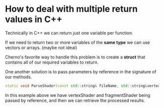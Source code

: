 # How to deal with multiple return values in C++

Technically in C++ we can return just one variable per function.

If we need to return two or more variables of the **same type** we can use vectors or arrays. (maybe not ideal)

Cherno's favorite way to handle this problem is to create a **struct** that contains all of our required variables to return.

One another solution is to pass parameters by reference in the signature of our methods.

```cpp
static void ParseShader(const std::string& fileName, std::string&vertexShader, std::string& fragmentShader);
```

In this example above we have vertexShader and fragmentShader being passed by reference, and then we can retrieve the processed results.
